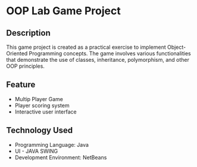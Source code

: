 # OOP Lab Game Project


## Description

This game project is created as a practical exercise to implement Object-Oriented Programming concepts. The game involves various functionalities that demonstrate the use of classes, inheritance, polymorphism, and other OOP principles.


## Feature

- Multip Player Game
- Player scoring system
- Interactive user interface


## Technology Used

- Programming Language: Java
- UI - JAVA SWING
- Development Environment: NetBeans